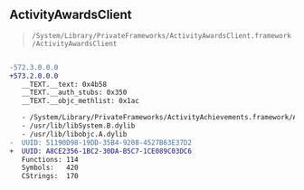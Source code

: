 ## ActivityAwardsClient

> `/System/Library/PrivateFrameworks/ActivityAwardsClient.framework/ActivityAwardsClient`

```diff

-572.3.0.0.0
+573.2.0.0.0
   __TEXT.__text: 0x4b58
   __TEXT.__auth_stubs: 0x350
   __TEXT.__objc_methlist: 0x1ac

   - /System/Library/PrivateFrameworks/ActivityAchievements.framework/ActivityAchievements
   - /usr/lib/libSystem.B.dylib
   - /usr/lib/libobjc.A.dylib
-  UUID: 51190D98-19DD-35B4-9208-4527B63E37D2
+  UUID: A8CE2356-1BC2-30DA-B5C7-1CE089C03DC6
   Functions: 114
   Symbols:   420
   CStrings:  170

```
